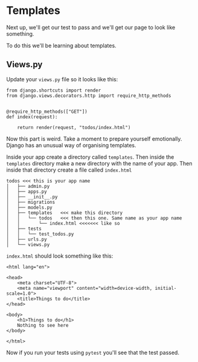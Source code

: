 # Templates 

Next up, we'll get our test to pass and we'll get our page to look like something. 

To do this we'll be learning about templates.

## Views.py

Update your `views.py` file so it looks like this:

```
from django.shortcuts import render
from django.views.decorators.http import require_http_methods


@require_http_methods(["GET"])
def index(request):

    return render(request, "todos/index.html")
```

Now this part is weird. Take a moment to prepare yourself emotionally. Django has an unusual way of organising templates.

Inside your app create a directory called `templates`. Then inside the `templates` directory make a new directory with the name of your app. Then inside that directory create a file called `index.html`

```
todos <<< this is your app name
│   ├── admin.py
│   ├── apps.py
│   ├── __init__.py
│   ├── migrations
│   ├── models.py
│   ├── templates   <<< make this directory
│   │   └── todos   <<< then this one. Same name as your app name
│   │       └── index.html <<<<<<< like so
│   ├── tests
│   │   └── test_todos.py
│   ├── urls.py
│   └── views.py
```

`index.html` should look something like this:

```
<html lang="en">

<head>
    <meta charset="UTF-8">
    <meta name="viewport" content="width=device-width, initial-scale=1.0">
    <title>Things to do</title>
</head>

<body>
    <h1>Things to do</h1>
    Nothing to see here
</body>

</html>
```

Now if you run your tests using `pytest` you'll see that the test passed. 

